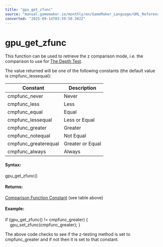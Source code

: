 ```yaml
---
title: "gpu_get_zfunc"
source: "manual.gamemaker.io/monthly/en/GameMaker_Language/GML_Reference/Drawing/GPU_Control/gpu_get_zfunc.htm"
converted: "2025-09-14T03:59:50.302Z"
---
```


# gpu\_get\_zfunc

This function can be used to retrieve the z comparison mode, i.e. the comparison to use for [The Depth Test](../Depth_And_Stencil_Buffer/The_Depth_And_Stencil_Buffer.htm#the_depth_test).

The value returned will be one of the following constants (the default value is cmpfunc\_lessequal):

| Constant | Description |
| --- | --- |
| cmpfunc_never | Never |
| cmpfunc_less | Less |
| cmpfunc_equal | Equal |
| cmpfunc_lessequal | Less or Equal |
| cmpfunc_greater | Greater |
| cmpfunc_notequal | Not Equal |
| cmpfunc_greaterequal | Greater or Equal |
| cmpfunc_always | Always |

#### Syntax:

gpu\_get\_zfunc()

#### Returns:

[Comparison Function Constant](gpu_get_zfunc.md) (see table above)

#### Example:

if (gpu\_get\_zfunc() != cmpfunc\_greater)
{
    gpu\_set\_zfunc(cmpfunc\_greater);
}

The above code checks to see if the z-testing method is set to cmpfunc\_greater and if not then it is set to that constant.